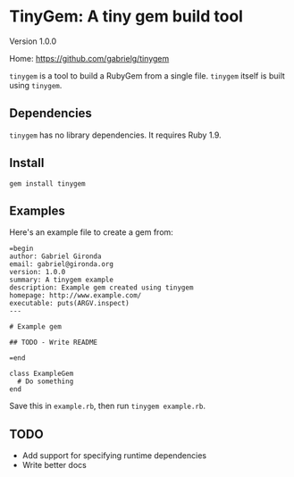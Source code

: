 # TinyGem: A tiny gem build tool

Version 1.0.0

Home: https://github.com/gabrielg/tinygem

`tinygem` is a tool to build a RubyGem from a single file. `tinygem` itself is
built using `tinygem`.

## Dependencies

`tinygem` has no library dependencies. It requires Ruby 1.9.

## Install

`gem install tinygem`

## Examples

Here's an example file to create a gem from:

    =begin
    author: Gabriel Gironda
    email: gabriel@gironda.org
    version: 1.0.0
    summary: A tinygem example
    description: Example gem created using tinygem
    homepage: http://www.example.com/
    executable: puts(ARGV.inspect)
    ---

    # Example gem

    ## TODO - Write README

    =end

    class ExampleGem
      # Do something
    end

Save this in `example.rb`, then run `tinygem example.rb`.

## TODO

* Add support for specifying runtime dependencies
* Write better docs